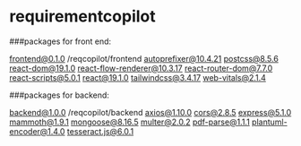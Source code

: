 # requirementcopilot

###packages for front end:

frontend@0.1.0 /reqcopilot/frontend 
autoprefixer@10.4.21
postcss@8.5.6
react-dom@19.1.0 
react-flow-renderer@10.3.17
react-router-dom@7.7.0 
react-scripts@5.0.1 
react@19.1.0 
tailwindcss@3.4.17 
web-vitals@2.1.4 

###packages for backend:

backend@1.0.0 /reqcopilot/backend 
axios@1.10.0 
cors@2.8.5 
express@5.1.0 
mammoth@1.9.1 
mongoose@8.16.5 
multer@2.0.2 
pdf-parse@1.1.1 
plantuml-encoder@1.4.0 
tesseract.js@6.0.1 
